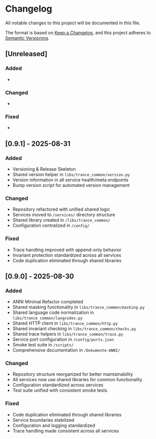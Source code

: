 # Changelog

All notable changes to this project will be documented in this file.

The format is based on [Keep a Changelog](https://keepachangelog.com/en/1.0.0/),
and this project adheres to [Semantic Versioning](https://semver.org/spec/v2.0.0.html).

## [Unreleased]

### Added
- 

### Changed
- 

### Fixed
- 

## [0.9.1] - 2025-08-31

### Added
- Versioning & Release Skeleton
- Shared version helper in `libs/trance_common/version.py`
- Version information in all service health/meta endpoints
- Bump version script for automated version management

### Changed
- Repository refactored with unified shared logic
- Services moved to `/services/` directory structure
- Shared library created in `/libs/trance_common/`
- Configuration centralized in `/config/`

### Fixed
- Trace handling improved with append-only behavior
- Invariant protection standardized across all services
- Code duplication eliminated through shared libraries


## [0.9.0] - 2025-08-30

### Added
- ANNI Minimal Refactor completed
- Shared masking functionality in `libs/trance_common/masking.py`
- Shared language code normalization in `libs/trance_common/langcodes.py`
- Shared HTTP client in `libs/trance_common/http.py`
- Shared invariant checking in `libs/trance_common/checks.py`
- Shared trace helpers in `libs/trance_common/trace.py`
- Service port configuration in `/config/ports.json`
- Smoke test suite in `/scripts/`
- Comprehensive documentation in `/Dokumente-ANNI/`

### Changed
- Repository structure reorganized for better maintainability
- All services now use shared libraries for common functionality
- Configuration standardized across services
- Test suite unified with consistent smoke tests

### Fixed
- Code duplication eliminated through shared libraries
- Service boundaries stabilized
- Configuration and logging standardized
- Trace handling made consistent across all services
